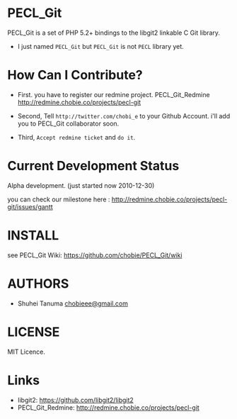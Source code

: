 PECL_Git
=======================================================

PECL_Git is a set of PHP 5.2+ bindings to the libgit2 linkable C Git library.

* I just named `PECL_Git` but `PECL_Git` is not `PECL` library yet.

How Can I Contribute?
=======================================================

* First. you have to register our redmine project.
PECL_Git_Redmine <http://redmine.chobie.co/projects/pecl-git>

* Second, Tell `http://twitter.com/chobi_e` to your Github Account.
i'll add you to PECL_Git collaborator soon.

* Third, `Accept redmine ticket` and `do it`.


Current Development Status
=======================================================

Alpha development.
(just started now 2010-12-30)

you can check our milestone here : <http://redmine.chobie.co/projects/pecl-git/issues/gantt>

INSTALL
=======================================================

see PECL_Git Wiki: <https://github.com/chobie/PECL_Git/wiki>

AUTHORS
=======================================================

* Shuhei Tanuma <chobieee@gmail.com>

LICENSE
=======================================================

MIT Licence.

Links
=======================================================

* libgit2: <https://github.com/libgit2/libgit2>
* PECL_Git_Redmine: <http://redmine.chobie.co/projects/pecl-git>
